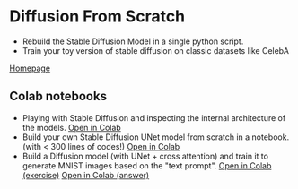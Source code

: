 # Diffusion From Scratch

* Rebuild the Stable Diffusion Model in a single python script. 
* Train your toy version of stable diffusion on classic datasets like CelebA

[Homepage](https://scholar.harvard.edu/binxuw/classes/machine-learning-scratch/materials/stable-diffusion-scratch)

## Colab notebooks
* Playing with Stable Diffusion and inspecting the internal architecture of the models. [Open in Colab](https://colab.research.google.com/drive/1TvOlX2_l4pCBOKjDI672JcMm4q68sKrA?usp=sharing)
* Build your own Stable Diffusion UNet model from scratch in a notebook. (with < 300 lines of codes!) [Open in Colab](https://colab.research.google.com/drive/1mm67_irYu3qU3hnfzqK5yQC38Fd5UFam?usp=sharing)
* Build a Diffusion model (with UNet + cross attention) and train it to generate MNIST images based on the "text prompt". [Open in Colab (exercise)](https://colab.research.google.com/drive/1Y5wr91g5jmpCDiX-RLfWL1eSBWoSuLqO?usp=sharing) [Open in Colab (answer)](https://colab.research.google.com/drive/1_MEFfBdOI06GAuANrs1b8L-BBLn3x-ZJ?usp=sharing)
